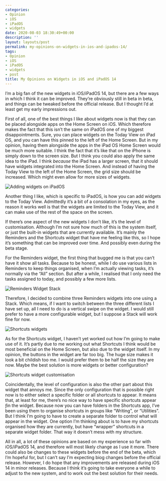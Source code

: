 ```yaml
---
categories:
- Opinion
- iOS
- iPadOS
- widgets
date: 2020-08-03 18:30:49+00:00
description: ''
layout: layouts/post
permalink: my-opinions-on-widgets-in-ios-and-ipados-14/
tags:
- Opinion
- iOS
- iPadOS
- widgets
- post
title: My Opinions on Widgets in iOS and iPadOS 14
---
```


<p>I’m a big fan of the new widgets in iOS/iPadOS 14, but there are a few ways in which I think it can be improved. They’re obviously still in beta in beta, and things can be tweaked before the official release. But I thought I’d at least get my early impressions out.</p>
<p>First of all, one of the best things I like about widgets now is that they can be placed alongside apps on the Home Screen on iOS. Which therefore makes the fact that this isn’t the same on iPadOS one of my biggest disappointments. Sure, you can place widgets on the Today View on iPad OS, and you can have this pinned to the left of the Home Screen. But in my opinion, having them alongside the apps in the iPad OS Home Screen would be much more suitable. I think the fact that it’s like that on the iPhone is simply down to the screen size. But I think you could also apply the same idea to the iPad. I think <em>because</em> the iPad has a larger screen, that it should have widgets integrated into the Home Screen. And instead of having the Today View to the left of the Home Screen, the grid size should be increased. Which might even allow for more sizes of widgets.</p>
<p><img src="https://cdn.chrishannah.me/images/2020/08/IMG_0230.png" alt="Adding widgets on iPadOS" /></p>
<p>Another thing I like, which is specific to iPadOS, is how you can add widgets to the Today View. Admittedly it’s a bit of a consolation in my eyes, as the reason it works well is that the widgets are limited to the Today View, and it can make use of the rest of the space on the screen.</p>
<p>If there’s one aspect of the new widgets I don’t like, it’s the level of customisation. Although I’m not sure how much of this is the system itself, or just the built-in widgets that are currently available. It’s mainly the Reminders and the Shortcuts widget that have me feeling like this, so I hope it’s something that can be improved over time. And possibly even during the beta stage.</p>
<p>For the Reminders widget, the first thing that bugged me is that you can’t have it show all tasks. Because to be honest, while I do use various lists in Reminders to keep things organised, when I’m actually viewing tasks, it’s normally via the “All” section. But after a while, I realised that I only need the tasks assigned to today, and possibly a few more lists.</p>
<p><img src="https://cdn.chrishannah.me/images/2020/08/IMG_0235.jpeg" alt="Reminders Widget Stack" /></p>
<p>Therefore, I decided to combine three Reminders widgets into one using a Stack. Which means, if I want to switch between the three different lists I have set up, all I need to do is a vertical swipe on the widget. I would still prefer to have a more configurable widget, but I suppose a Stack will work fine for now.</p>
<p><img src="https://cdn.chrishannah.me/images/2020/08/IMG_0239-scaled.jpeg" alt="Shortcuts widgets" /></p>
<p>As for the Shortcuts widget, I haven’t yet worked out how I’m going to make use of it. It’s partly due to me working out what Shortcuts I think would be most beneficial on the Home Screen, but also due to the widget itself. In my opinion, the buttons in the widget are far too big. The huge size makes it look a bit childish too me. I would prefer them to be half the size they are now. Maybe the best solution is more widgets or better configuration?</p>
<p><img src="https://cdn.chrishannah.me/images/2020/08/IMG_0240.jpeg" alt="Shortcuts widget customisation" /></p>
<p>Coincidentally, the level of configuration is also the other part about this widget that annoys me. Since the only configuration that is possible right now is to either select a specific folder or all shortcuts to appear. It means that, at least for me, there’s no nice way to have specific shortcuts appear ƒin the widget. Because now you can have folders in the Shortcuts app, I’ve been using them to organise shortcuts in groups like “Writing”, or “Utilities”. But I think I’m going to have to create a separate folder to control what will appear in the widget. One option I’m thinking about is to have my shortcuts organised how they are currently, but have “wrapper” shortcuts in a separate widget folder. That way it doesn’t mess with my structure.</p>
<p>All in all, a lot of these opinions are based on my experience so far with iOS/iPadOS 14, and therefore will most likely change as I use it more. There could also be changes to these widgets before the end of the beta, which I’m hopeful for, but I can’t say I’m expecting biog changes before the official release. However, I do hope that any improvements are released during iOS 14 in minor releases. Because I think it’s going to take everyone a while to adjust to the new system, and to work out the best solution for their needs.</p>
